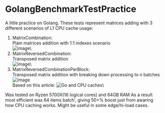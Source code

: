 # GolangBenchmarkTestPractice
A little practice on Golang. These tests represent matrices adding with 3 different scenarios of L1 CPU cache usage:
1. MatrixCombination:\
   Plain matrices addition with 1:1 indexes scenario\
   ![image](https://github.com/koravel/GolangBenchmarkTestPractice/assets/26851016/7f272668-dc58-4701-b054-4061df831f99)\
2. MatrixReversedCombination:\
   Transposed matrix addition\
   ![image](https://github.com/koravel/GolangBenchmarkTestPractice/assets/26851016/5b5e2d94-662d-4a53-9eb3-39c087e98ee2)\
3. MatrixReversedCombinationPerBlock:\
   Transposed matrix addition with breaking down processing to n batches\
   ![image](https://github.com/koravel/GolangBenchmarkTestPractice/assets/26851016/e360b65d-5220-4d7f-b7d8-5f00f02cf3f9)\
Based on this article: ![Go and CPU caches](https://teivah.medium.com/go-and-cpu-caches-af5d32cc5592)\

Was tested on Ryzen 5700X(16 logical cores) and 64GB RAM
As a result most efficient was 64 items batch', giving 50+% boost just from awaring how CPU caching works.
Might be useful in some edge/hi-load cases.

